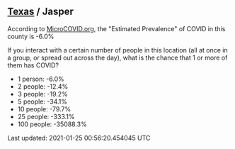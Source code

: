 
## [Texas](/united-states/texas) / Jasper

According to [MicroCOVID.org](http://microcovid.org),
the "Estimated Prevalence" of COVID in this county is -6.0%

If you interact with a certain number of people in this location
(all at once in a group, or spread out across the day), what is the chance that
1 or more of them has COVID?

- 1 person: -6.0%
- 2 people: -12.4%
- 3 people: -19.2%
- 5 people: -34.1%
- 10 people: -79.7%
- 25 people: -333.1%
- 100 people: -35088.3%

Last updated: 2021-01-25 00:56:20.454045 UTC
